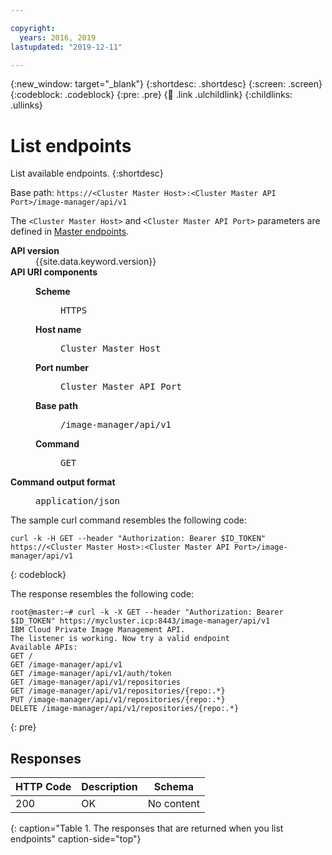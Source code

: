 ```yaml
---

copyright:
  years: 2016, 2019
lastupdated: "2019-12-11"

---
```


{:new_window: target="_blank"}
{:shortdesc: .shortdesc}
{:screen: .screen}
{:codeblock: .codeblock}
{:pre: .pre}
{:child: .link .ulchildlink}
{:childlinks: .ullinks}

# List endpoints

List available endpoints.
{:shortdesc}

Base path: `https://<Cluster Master Host>:<Cluster Master API Port>/image-manager/api/v1`

The `<Cluster Master Host>` and `<Cluster Master API Port>` parameters are defined in [Master endpoints](../../installer/3.2.2/cluster_endpoints.md#master).


<dl>
<dt><b>API version</b></dt>
<dd>{{site.data.keyword.version}}</dd>
<dt><b>API URI components</b></dt>
<dd>
<dl>
<dt><b>Scheme</b></dt>
<dd><pre>HTTPS</pre></dd>
<dt><b>Host name</b></dt>
<dd><pre>Cluster Master Host</pre></dd>
<dt><b>Port number</b></dt>
<dd><pre>Cluster Master API Port</pre></dd>
<dt><b>Base path</b></dt>
<dd><pre>/image-manager/api/v1</pre></dd>
<dt><b>Command</b></dt>
<dd><pre>GET</pre></dd>
</dl>
</dd>
<dt><b>Command output format</b></dt>
<dd><pre>application/json</pre></dd>
</dl>


The sample curl command resembles the following code:

```
curl -k -H GET --header "Authorization: Bearer $ID_TOKEN" https://<Cluster Master Host>:<Cluster Master API Port>/image-manager/api/v1
```
{: codeblock}

The response resembles the following code:

```
root@master:~# curl -k -X GET --header "Authorization: Bearer $ID_TOKEN" https://mycluster.icp:8443/image-manager/api/v1
IBM Cloud Private Image Management API.
The listener is working. Now try a valid endpoint
Available APIs:
GET /
GET /image-manager/api/v1
GET /image-manager/api/v1/auth/token
GET /image-manager/api/v1/repositories
GET /image-manager/api/v1/repositories/{repo:.*}
PUT /image-manager/api/v1/repositories/{repo:.*}
DELETE /image-manager/api/v1/repositories/{repo:.*}
```
{: pre}

## Responses

|HTTP Code|Description|Schema|
|---------|-----------|------|
|200|OK|No content|
{: caption="Table 1. The responses that are returned when you list endpoints" caption-side="top"}
